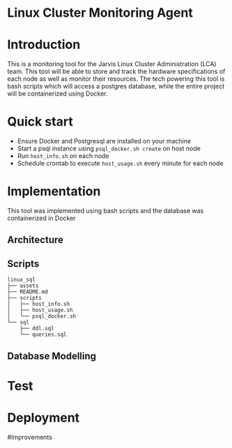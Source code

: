 # Linux Cluster Monitoring Agent

# Introduction
This is a monitoring tool for the Jarvis Linux Cluster Administration (LCA) team. This tool will be able to store and track the hardware specifications of each node as well as monitor their resources. The tech powering this tool is bash scripts which will access a postgres database, while the entire project will be containerized using Docker.

# Quick start
- Ensure Docker and Postgresql are installed on your machine
- Start a psql instance using `psql_docker.sh create` on host node
- Run `host_info.sh` on each node
- Schedule crontab to execute `host_usage.sh` every minute for each node

# Implementation
This tool was implemented using bash scripts and the database was containerized in Docker

## Architecture

## Scripts
```
linux_sql
├── assets
├── README.md
├── scripts
│   ├── host_info.sh
│   ├── host_usage.sh
│   └── psql_docker.sh
└── sql
    ├── ddl.sql
    └── queries.sql
```
## Database Modelling

# Test

# Deployment

#Improvements
